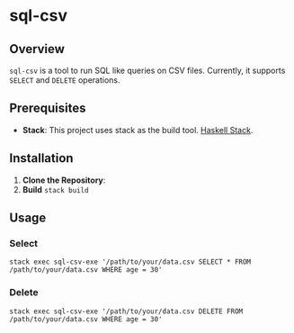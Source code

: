 # sql-csv

## Overview

`sql-csv` is a tool to run SQL like queries on CSV files. Currently, it supports `SELECT` and `DELETE` operations.

## Prerequisites

- **Stack**: This project uses stack as the build tool.
[Haskell Stack](https://docs.haskellstack.org/en/stable/README/).

## Installation

1. **Clone the Repository**:
2. **Build**
    `stack build`

## Usage
### Select
`stack exec sql-csv-exe '/path/to/your/data.csv SELECT * FROM /path/to/your/data.csv WHERE age = 30'`

### Delete
`stack exec sql-csv-exe '/path/to/your/data.csv DELETE FROM /path/to/your/data.csv WHERE age = 30'`